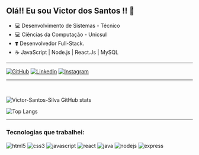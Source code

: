 ## Olá!! Eu sou Victor dos Santos !! 👋

- 💻 Desenvolvimento de Sistemas - Técnico
- 💻 Ciências da Computação - Unicsul
- ❣️ Desenvolvedor Full-Stack.
- ☕ JavaScript | Node.js | React.Js | MySQL
<hr>

[![GitHub](https://img.shields.io/badge/GitHub-100000?style=for-the-badge&logo=github&logoColor=white)](https://github.com/Victor-Santos-Silva)
[![Linkedin](https://img.shields.io/badge/LinkedIn-0077B5?style=for-the-badge&logo=linkedin&logoColor=white)](https://www.linkedin.com/in/victor-dos-santos-da-silva/)
[![Instagram](https://img.shields.io/badge/Instagram-E4405F?style=for-the-badge&logo=instagram&logoColor=white)](https://www.instagram.com/victorsgk/?hl=pt)
<hr>
<br>

![Victor-Santos-Silva GitHub stats](https://github-readme-stats.vercel.app/api?username=Victor-Santos-Silva&show_icons=true&theme=dracula)

![Top Langs](https://github-readme-stats.vercel.app/api/top-langs/?username=Victor-Santos-Silva&layout=compact&theme=dracula)
<br>
<hr>

### Tecnologias que trabalhei:

<div style= "display: inline_block">
    <img align="center" alt="html5" src="https://img.shields.io/badge/HTML5-E34F26?style=for-the-badge&logo=html5&logoColor=white">
    <img align="center" alt="css3" src="https://img.shields.io/badge/CSS3-1572B6?style=for-the-badge&logo=css3&logoColor=white">
    <img align="center" alt="javascript" src="https://img.shields.io/badge/JavaScript-F7DF1E?style=for-the-badge&logo=javascript&logoColor=black">
    <img align="center" alt="react" src="https://img.shields.io/badge/React-20232A?style=for-the-badge&logo=react&logoColor=61DAFB">
    <img align="center" alt="java" src="https://img.shields.io/badge/Java-ED8B00?style=for-the-badge&logo=openjdk&logoColor=white">
    <img align="center" alt="nodejs" src="https://img.shields.io/badge/Node.js-43853D?style=for-the-badge&logo=node.js&logoColor=white">
    <img align="center" alt="express" src="https://img.shields.io/badge/Express.js-404D59?style=for-the-badge">

</div>
<br>










<!-- ## Hi there 👋 -->

<!--
**Victor-Santos-Silva/Victor-Santos-Silva** is a ✨ _special_ ✨ repository because its `README.md` (this file) appears on your GitHub profile.

Here are some ideas to get you started:

- 🔭 I’m currently working on ...
- 🌱 I’m currently learning ...
- 👯 I’m looking to collaborate on ...
- 🤔 I’m looking for help with ...
- 💬 Ask me about ...
- 📫 How to reach me: ...
- 😄 Pronouns: ...
- ⚡ Fun fact: ...
-->
